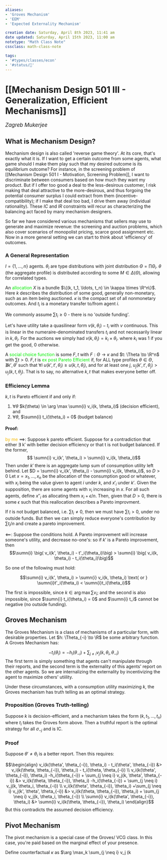 ```yaml
---
aliases:
- 'Groves Mechanism'
- 'EEM'
- 'Expected Externality Mechanism'

creation date: Saturday, April 8th 2023, 11:41 am
date updated: Saturday, April 15th 2023, 11:00 am
notetype: "Math Class Note"
cssclass: math-class-note

tags: 
- '#types/classes/econ'
- '#status/🚧'
---
```


# [[Mechanism Design 501 III - Generalization, Efficient Mechanisms]]

<span style = "font-size:120%"><i >Zagreb Mukerjee </i></span>

## What is Mechanism Design?

Mechanism design is also called 'reverse game theory'. At its core, that's exactly what it is. If I want to get a certain outcome from some agents, what game should I make them play such that my desired outcome is its equilibrium outcome? For instance, in the screening problem of [[Mechanism Design 501 I - Motivation, Screening Problem]], I want to discriminate between consumers based on how much they want my product. But if I offer too good a deal to the less-desirous customer, I risk making that deal attractive to the more-desirous, and thus forgoing the potential consumer surplus I could extract from them (incentive-compatibility); if I make that deal too bad, I drive them away (individual rationality). These $IC$ and $IR$ constraints will recur as characterizing the balancing act faced by many mechanism designers. 

So far we have considered various mechanisms that sellers may use to generate and maximize revenue: the screening and auction problems, which also cover scenarios of monopolist pricing, scarce good assignment etc. Now in a more general setting we can start to think about 'efficiency' of outcomes. 

### A General Representation

$I = \{ 1, \ldots, n \}$ agents. $\theta_i$ are type distributions with joint distribution $\Theta = \prod \Theta_i$. $\theta$ (the aggregate profile) is distributed according to some $M \in \Delta(\Theta)$, allowing for correlated types. 

An <font color=gree>allocation</font> $X$ is a bundle $\{(k, t_1, \ldots, t_n) \in \kappa \times \R^n\}$. Here $k$ describes the distribution of some good, generally non-monetary, such as an item being auctioned. $\kappa$ is the compact set of all nonmonetary outcomes. And $t_i$ is a monetary transfer to/from agent $i$. 

We commonly assume $\sum t_i \geq 0$ - there is no 'outside funding'. 

Let's have utility take a quasilinear form $v(k, \theta_i) - t_i$ with $v$ continuous. This is linear in the numeraire-denominated transfers $t_i$ and not necessarily linear in $k, \theta_i$. For the auctions we simply had $v(k, \theta_i) = k_i \times \theta_i$. where $k_i$ was $1$ if you get the good, $0$ otherwise. 

A <font color=gree>social choice function</font> is some $F, t$ with $F: \Theta \to \kappa$ and $t: \Theta \to \R^n$ with $\sum t > 0$. $F,t$ is <font color=gree>ex post Pareto Efficient</font> if, for ALL type profiles $\theta \in \Theta$, $\nexists k', \theta'$ such that $\forall i$ $u(k', t', \theta_i) \geq u(k, t, \theta_i)$, and for at least one $j$, $u_j(k', t', \theta_j) > u_j(k, t, \theta_j)$. That is to say, no alternative $k, t$ that makes everyone better off. 


### Efficiency Lemma

$k, t$ is Pareto efficient if and only if: 
1) $\forall \theta$ $k(\theta) \in \arg \max \sumn{i} v_i(k, \theta_i)$ (decision efficient), and 
2) $\forall \theta$, $\sumn{i} t_i(\theta_i) = 0$ (budget balance)

#### Proof:
<font color=#F7B801>by me</font>
$\implies$: Suppose k pareto efficient. Suppose for a contradiction that either ∃ k′ with better decision efficiency or that t is not budget balanced. If the former, 
$$ \sumn{i} v_i(k', \theta_i) > \sumn{i} v_i(k, \theta_i)$$ Then under $k'$ there is an aggregate lump sum of consumption utility left behind. Let $D = \sumn{i} v_i(k', \theta_i) - \sumn{i} v_i(k, \theta_i)$, so $D > 0$ Let $x = x_1, \ldots, x_n$ be the allocation of the consumption good or whatever, with $x_i$ being the value given to agent $i$ under $k$, and $x'_i$ under $k'$. Given the supposition, there are some agents with $v_i$ increasing in $x$. For all such agents, define $x''_i$ as allocating them $x_i + \epsilon/n$. Then, given that $D>0$, there is some $\epsilon$ such that this reallocation describes a Pareto improvment. 

If $t$ is not budget balanced, i.e. $\sum t_i \neq 0$, then we must have $\sum t_i > 0$, under no outside funds. But then we can simply reduce everyone's contribution by $\sum t_i/n$ and create a pareto improvement. 

$\impliedby$: Suppose the conditions hold. A Pareto improvement will increase someone's utility, and decrease no-one's: so if $k'$ is a Pareto improvement, then 
$$\sumn{i} \big( v_i(k', \theta_i) - t'_i(\theta_i)\big) > \sumn{i} \big( v_i(k, \theta_i) - t_i(\theta_i)\big)$$

So one of the following must hold: 

$$\sumn{i} v_i(k', \theta_i) > \sumn{i} v_i(k, \theta_i) \text{ or } \sumn{i}t'_i(\theta_i)  < \sumn{i}t_i(\theta_i)$$

The first is impossible, since $k \in \arg \max \sum v_i$; and the second is also impossible, since $\sumn{i} t_i(\theta_i) = 0$ and $\sumn{i} t_i$ cannot be negative (no outside funding). 



## Groves Mechanism

The Groves Mechanism is a class of mechanisms of a particular form, with desirable properties. Let $h: \Theta_{-i} \to \R$ be some arbitrary function. A Groves Mechanism has: 

$$ -t_i(\theta_i) = -h_i(\theta_{-i}) + \sum_{j \neq i} v_j(k, \theta_i, \theta_{-i}) $$
The first term is simply something that agents can't manipulate through their reports, and the second term is the externality of this agents' report on the other agents. So we are internalizing the externality by incentivizing the agent to maximize others' utiility. 

Under these circumstances, with a consumption utility maximizing $k$, the Groves mechanism has truth telling as an optimal strategy. 

### Proposition (Groves Truth-telling)

Suppose $k$ is decision-efficient, and a mechanism takes the form $(k, t_1, \ldots, t_n)$ where $t_i$ takes the Groves form above. Then a truthful report is the optimal strategy for all $\sigma_{-j}$ and is IC. 

### Proof
Suppose $\theta' \neq \theta_i$ is a better report. Then this requires: 

$$\begin{align}
v_i(k(\theta', \theta_{-i}), \theta_i) - t_i(\theta', \theta_{-i}) &> v_i(k(\theta, \theta_{-i}), \theta_i) - t_i(\theta, \theta_{-i}) \\
v_i(k(\theta', \theta_{-i}), \theta_i) -h_i(\theta_{-i}) + \sum_{j \neq i} v_j(k, \theta', \theta_{-i}) &> v_i(k(\theta, \theta_{-i}), \theta_i) -h_i(\theta_{-i}) + \sum_{j \neq i} v_j(k, \theta_i, \theta_{-i}) \\
v_i(k(\theta', \theta_{-i}), \theta_i) +\sum_{j \neq i} v_j(k', \theta', \theta_{-i}) &> v_i(k(\theta, \theta_{-i}), \theta_i)  + \sum_{j \neq i} v_j(k, \theta_i, \theta_{-i}) \\
\sumn{i} v_i(k(\theta', \theta_{-i}), \theta_i) &>  \sumn{i} v_i(k(\theta, \theta_{-i}), \theta_i)
\end{align}$$
But this contradicts the assumed decision efficiency. 


## Pivot Mechanism

The pivot mechanism is a special case of the Groves/ VCG class. In this case, you're paid based on the marginal effect of your presence. 

Define counterfactual $\kappa$ as $\arg \max_k \sum_{j \neq i} v_j (k
